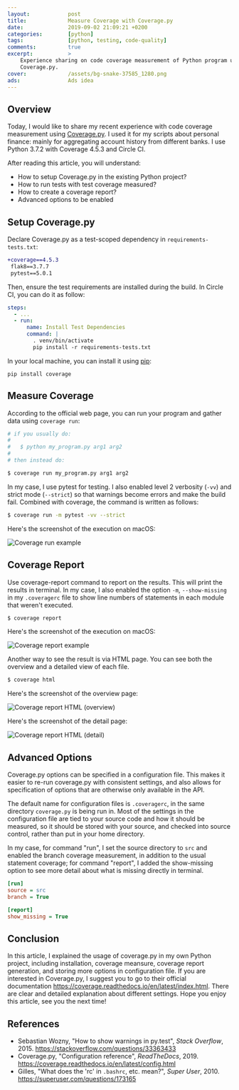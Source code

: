 ```yaml
---
layout:            post
title:             Measure Coverage with Coverage.py
date:              2019-09-02 21:09:21 +0200
categories:        [python]
tags:              [python, testing, code-quality]
comments:          true
excerpt:           >
    Experience sharing on code coverage measurement of Python program using
    Coverage.py.
cover:             /assets/bg-snake-37585_1280.png
ads:               Ads idea
---
```


## Overview

Today, I would like to share my recent experience with code coverage measurement
using [Coverage.py](https://coverage.readthedocs.io/en/latest/). I used it for
my scripts about personal finance: mainly for aggregating account history from
different banks. I use Python 3.7.2 with Coverage 4.5.3 and Circle CI.

After reading this article, you will understand:
- How to setup Coverage.py in the existing Python project?
- How to run tests with test coverage measured?
- How to create a coverage report?
- Advanced options to be enabled

## Setup Coverage.py

Declare Coverage.py as a test-scoped dependency in `requirements-tests.txt`:

```diff
+coverage==4.5.3
 flak8==3.7.7
 pytest==5.0.1
```

Then, ensure the test requirements are installed during the build. In Circle CI,
you can do it as follow:

```yml
steps:
  - ...
  - run:
      name: Install Test Dependencies
      command: |
        . venv/bin/activate
        pip install -r requirements-tests.txt
```

In your local machine, you can install it using [pip](https://pypi.org/project/coverage/):

```
pip install coverage
```

## Measure Coverage

According to the official web page, you can run your program and gather data using
`coverage run`:

```bash
# if you usually do:
#
#   $ python my_program.py arg1 arg2
#
# then instead do:

$ coverage run my_program.py arg1 arg2
```

In my case, I use pytest for testing. I also enabled level 2 verbosity (`-vv`)
and strict mode (`--strict`) so that warnings become errors and make the build
fail. Combined with coverage, the command is written as follows:

```bash
$ coverage run -m pytest -vv --strict
```

Here's the screenshot of the execution on macOS:

![Coverage run example](/assets/20190902-coverage-run.png)

## Coverage Report

Use coverage-report command to report on the results. This will print the
results in terminal. In my case, I also enabled the option `-m`, `--show-missing` in my
`.coveragerc` file to show line numbers of statements in each module that
weren't executed.

```bash
$ coverage report
```

Here's the screenshot of the execution on macOS:

![Coverage report example](/assets/20190902-coverage-report-console.png)

Another way to see the result is via HTML page. You can see both the overview
and a detailed view of each file.

```bash
$ coverage html
```

Here's the screenshot of the overview page:

![Coverage report HTML (overview)](/assets/20190902-coverage-html-overview.png)

Here's the screenshot of the detail page:

![Coverage report HTML (detail)](/assets/20190902-coverage-html-detail.png)

## Advanced Options

Coverage.py options can be specified in a configuration file. This makes it
easier to re-run coverage.py with consistent settings, and also allows for
specification of options that are otherwise only available in the API.

The default name for configuration files is `.coveragerc`, in the same
directory `coverage.py` is being run in. Most of the settings in the
configuration file are tied to your source code and how it should be measured,
so it should be stored with your source, and checked into source control,
rather than put in your home directory.

In my case, for command "run", I set the source directory to `src` and enabled
the branch coverage measurement, in addition to the usual statement coverage;
for command "report", I added the show-missing option to see more detail about
what is missing directly in terminal.

```ini
[run]
source = src
branch = True

[report]
show_missing = True
```

## Conclusion

In this article, I explained the usage of coverage.py in my own Python project,
including installation, coverage meansure, coverage report generation, and
storing more options in configuration file. If you are interested in
Coverage.py, I suggest you to go to their official documentation
<https://coverage.readthedocs.io/en/latest/index.html>. There are clear and
detailed explanation about different settings. Hope you enjoy this article, see
you the next time!

## References

- Sebastian Wozny, "How to show warnings in py.test", _Stack Overflow_, 2015.
  <https://stackoverflow.com/questions/33363433>
- Coverage.py, "Configuration reference", _ReadTheDocs_, 2019.
  <https://coverage.readthedocs.io/en/latest/config.html>
- Gilles, "What does the 'rc' in `.bashrc`, etc. mean?", _Super User_, 2010.
  <https://superuser.com/questions/173165>
